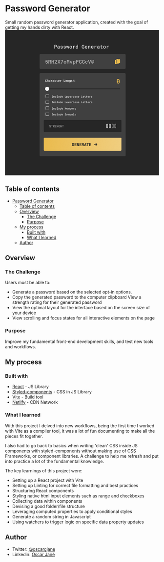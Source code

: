 # Password Generator

Small random password generator application, created with the goal of getting my hands dirty with React.
![Overview Project Image](src/assets/overview-image.png)

## Table of contents

- [Password Generator](#password-generator)
  - [Table of contents](#table-of-contents)
  - [Overview](#overview)
    - [The Challenge](#the-challenge)
    - [Purpose](#purpose)
  - [My process](#my-process)
    - [Built with](#built-with)
    - [What I learned](#what-i-learned)
  - [Author](#author)

## Overview

### The Challenge

Users must be able to:

- Generate a password based on the selected opt-in options.
- Copy the generated password to the computer clipboard
  View a strength rating for their generated password
- View the optimal layout for the interface based on the screen size of your device
- View scrolling and focus states for all interactive elements on the page

### Purpose

Improve my fundamental front-end development skills, and test new tools and workflows.

## My process

### Built with

- [React](https://es.reactjs.org/docs/getting-started.html) - JS Library
- [Styled-components](https://styled-components.com/docs) - CSS in JS Library
- [Vite](https://vitejs.dev/guide/) - Build tool
- [Netlify](https://docs.netlify.com/?_ga=2.218518233.1576521248.1674676861-529331707.1674502632) - CDN Network

### What I learned

With this project I delved into new workflows, being the first time I worked with Vite as a compiler tool, it was a lot of fun documenting to make all the pieces fit together.

I also had to go back to basics when writing 'clean' CSS inside JS components with styled-components without making use of CSS Frameworks, or component libraries. A challenge to help me refresh and put into practice a lot of the fundamental knowledge.

The key learnings of this project were:

- Setting up a React project with Vite
- Setting up Linting for correct file formatting and best practices
- Structuring React components
- Styling native html input elements such as range and checkboxes
- Collecting data within components
- Devising a good folder/file structure
- Leveraging computed properties to apply conditional styles
- Generate a random string in Javascript
- Using watchers to trigger logic on specific data property updates

## Author

- Twitter: [@oscargjane](https://twitter.com/oscargjane)
- Linkedin: [Oscar Jané](https://www.linkedin.com/in/oscar-jane-frontend-developer/)
